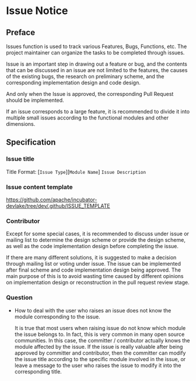# Issue Notice

## Preface
Issues function is used to track various Features, Bugs, Functions, etc. The project maintainer can organize the tasks to be completed through issues.

Issue is an important step in drawing out a feature or bug,
and the contents that can be discussed in an issue are not limited to the features, the causes of the existing bugs, the research on preliminary scheme, and the corresponding implementation design and code design.

And only when the Issue is approved, the corresponding Pull Request should be implemented.

If an issue corresponds to a large feature, it is recommended to divide it into multiple small issues according to the functional modules and other dimensions.

## Specification

### Issue title

Title Format: [`Issue Type`][`Module Name`] `Issue Description`

### Issue content template

https://github.com/apache/incubator-devlake/tree/dev/.github/ISSUE_TEMPLATE

### Contributor

Except for some special cases, it is recommended to discuss under issue or mailing list to determine the design scheme or provide the design scheme,
as well as the code implementation design before completing the issue.

If there are many different solutions, it is suggested to make a decision through mailing list or voting under issue.
The issue can be implemented after final scheme and code implementation design being approved.
The main purpose of this is to avoid wasting time caused by different opinions on implementation design or reconstruction in the pull request review stage.

### Question

- How to deal with the user who raises an issue does not know the module corresponding to the issue.

    It is true that most users when raising issue do not know which module the issue belongs to.
    In fact, this is very common in many open source communities. In this case, the committer / contributor actually knows the module affected by the issue.
    If the issue is really valuable after being approved by committer and contributor, then the committer can modify the issue title according to the specific module involved in the issue,
    or leave a message to the user who raises the issue to modify it into the corresponding title.

